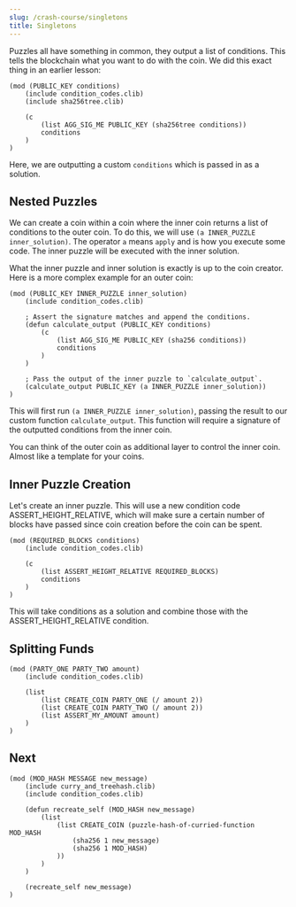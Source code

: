 ```yaml
---
slug: /crash-course/singletons
title: Singletons
---
```


Puzzles all have something in common, they output a list of conditions. This tells the blockchain what you want to do with the coin.
We did this exact thing in an earlier lesson:

```chialisp
(mod (PUBLIC_KEY conditions)
    (include condition_codes.clib)
    (include sha256tree.clib)

    (c
        (list AGG_SIG_ME PUBLIC_KEY (sha256tree conditions))
        conditions
    )
)
```

Here, we are outputting a custom `conditions` which is passed in as a solution.

## Nested Puzzles

We can create a coin within a coin where the inner coin returns a list of conditions to the outer coin. To do this, we will use `(a INNER_PUZZLE inner_solution)`. The operator `a` means `apply` and is how you execute some code. The inner puzzle will be executed with the inner solution.

What the inner puzzle and inner solution is exactly is up to the coin creator. Here is a more complex example for an outer coin:

```chialisp title="outer-puzzle.clsp"
(mod (PUBLIC_KEY INNER_PUZZLE inner_solution)
    (include condition_codes.clib)

    ; Assert the signature matches and append the conditions.
    (defun calculate_output (PUBLIC_KEY conditions)
        (c
            (list AGG_SIG_ME PUBLIC_KEY (sha256 conditions))
            conditions
        )
    )

    ; Pass the output of the inner puzzle to `calculate_output`.
    (calculate_output PUBLIC_KEY (a INNER_PUZZLE inner_solution))
)
```

This will first run `(a INNER_PUZZLE inner_solution)`, passing the result to our custom function `calculate_output`. This function will require a signature of the outputted conditions from the inner coin.

You can think of the outer coin as additional layer to control the inner coin. Almost like a template for your coins.

## Inner Puzzle Creation

Let's create an inner puzzle. This will use a new condition code ASSERT_HEIGHT_RELATIVE, which will make sure a certain number of blocks have passed since coin creation before the coin can be spent.

```chialisp title="inner-puzzle.clsp"
(mod (REQUIRED_BLOCKS conditions)
    (include condition_codes.clib)

    (c
        (list ASSERT_HEIGHT_RELATIVE REQUIRED_BLOCKS)
        conditions
    )
)
```

This will take conditions as a solution and combine those with the ASSERT_HEIGHT_RELATIVE condition.

## Splitting Funds

```chialisp title="inner-puzzle.clsp"
(mod (PARTY_ONE PARTY_TWO amount)
    (include condition_codes.clib)

    (list
        (list CREATE_COIN PARTY_ONE (/ amount 2))
        (list CREATE_COIN PARTY_TWO (/ amount 2))
        (list ASSERT_MY_AMOUNT amount)
    )
)
```

## Next

```chialisp title="state.clsp"
(mod (MOD_HASH MESSAGE new_message)
    (include curry_and_treehash.clib)
    (include condition_codes.clib)

    (defun recreate_self (MOD_HASH new_message)
        (list
            (list CREATE_COIN (puzzle-hash-of-curried-function MOD_HASH
                (sha256 1 new_message)
                (sha256 1 MOD_HASH)
            ))
        )
    )

    (recreate_self new_message)
)
```
